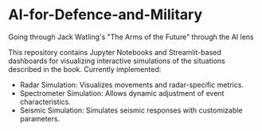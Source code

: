 # AI-for-Defence-and-Military
Going through Jack Watling's "The Arms of the Future" through the AI lens

This repository contains Jupyter Notebooks and Streamlit-based dashboards for visualizing interactive simulations of the situations described in the book. Currently implemented:

* Radar Simulation: Visualizes movements and radar-specific metrics.
* Spectrometer Simulation: Allows dynamic adjustment of event characteristics.
* Seismic Simulation: Simulates seismic responses with customizable parameters.